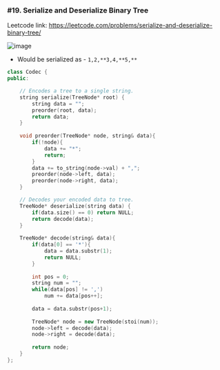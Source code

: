 ### #19. Serialize and Deserialize Binary Tree

Leetcode link: https://leetcode.com/problems/serialize-and-deserialize-binary-tree/

![image](https://user-images.githubusercontent.com/27401142/185689853-be1cd73b-d211-4d97-b2ce-e71fd08c0677.png)
- Would be serialized as - `1,2,**3,4,**5,**`

```cpp
class Codec {
public:

    // Encodes a tree to a single string.
    string serialize(TreeNode* root) {
        string data = "";
        preorder(root, data);
        return data;
    }
    
    void preorder(TreeNode* node, string& data){
        if(!node){
            data += "*";
            return;
        }
        data += to_string(node->val) + ",";
        preorder(node->left, data);
        preorder(node->right, data);
    }

    // Decodes your encoded data to tree.
    TreeNode* deserialize(string data) {
        if(data.size() == 0) return NULL;
        return decode(data);
    }
    
    TreeNode* decode(string& data){
        if(data[0] == '*'){
            data = data.substr(1);
            return NULL;
        }
        
        int pos = 0;
        string num = "";
        while(data[pos] != ',')
            num += data[pos++];
        
        data = data.substr(pos+1);
        
        TreeNode* node = new TreeNode(stoi(num));
        node->left = decode(data);
        node->right = decode(data);
        
        return node;
    }
};
```
